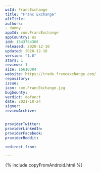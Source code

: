 ```yaml
---
wsId: FrancExchange
title: "Franc Exchange"
altTitle: 
authors:
- danny
appId: com.FrancExchange
appCountry: us
idd: 1543754366
released: 2020-12-10
updated: 2020-12-10
version: "1.0"
stars: 1
reviews: 1
size: 16610304
website: https://trade.francexchange.com/
repository: 
issue: 
icon: com.FrancExchange.jpg
bugbounty: 
verdict: defunct
date: 2021-10-24
signer: 
reviewArchive:


providerTwitter: 
providerLinkedIn: 
providerFacebook: 
providerReddit: 

redirect_from:

---
```



{% include copyFromAndroid.html %}
